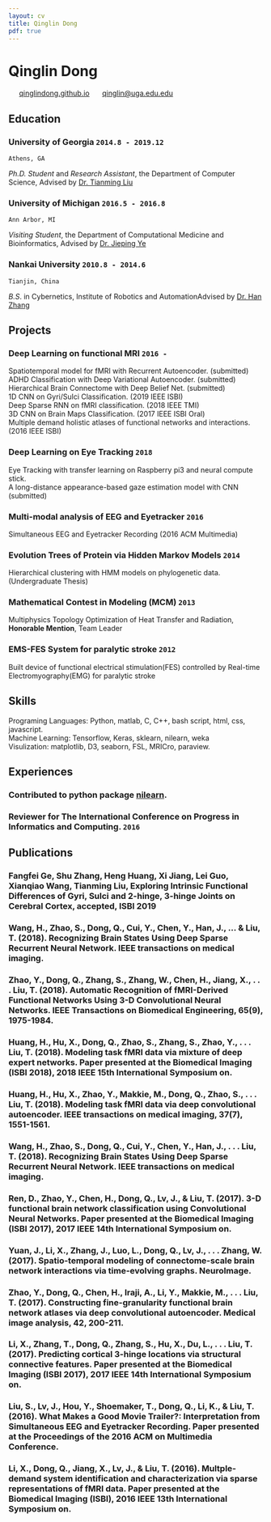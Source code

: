 ```yaml
---
layout: cv
title: Qinglin Dong
pdf: true
---
```

# Qinglin Dong

<div id="webaddress">
<i class="fi-home" style="margin-left:1em"></i>
<a href="https://qinglindong.github.io" style="margin-left:0.5em">qinglindong.github.io</a>
<i class="fi-mail" style="margin-left:1em"></i>
<a href="qinglin@uga.edu.edu" style="margin-left:0.5em">qinglin@uga.edu.edu</a>
</div>

## Education

### __University of Georgia__ `2014.8 - 2019.12`
```
Athens, GA
```
_Ph.D. Student_ and _Research Assistant_, the Department of Computer Science, Advised by [Dr. Tianming Liu](http://cobweb.cs.uga.edu/~tliu/)<br>

### __University of Michigan__ `2016.5 - 2016.8`
```
Ann Arbor, MI
```
_Visiting Student_, the Department of Computational Medicine and Bioinformatics, Advised by [Dr. Jieping Ye](https://midas.umich.edu/faculty-member/jieping-ye/)<br>

### __Nankai University__ `2010.8 - 2014.6`
```
Tianjin, China
```
_B.S_. in Cybernetics, Institute of Robotics and AutomationAdvised by [Dr. Han Zhang](http://ai.nankai.edu.cn/frontend/Teachers/Introduce.aspx?TID=zhangh)<br>

## Projects

### __Deep Learning on functional MRI__ `2016 -`
Spatiotemporal model for fMRI with Recurrent Autoencoder. (submitted) <br>
ADHD Classification with Deep Variational Autoencoder. (submitted) <br>
Hierarchical Brain Connectome with Deep Belief Net. (submitted) <br>
1D CNN on Gyri/Sulci Classification. (2019 IEEE ISBI) <br>
Deep Sparse RNN on fMRI classification. (2018 IEEE TMI)<br>
3D CNN on Brain Maps Classification. (2017 IEEE ISBI Oral)<br>
Multiple demand holistic atlases of functional networks and interactions. (2016 IEEE ISBI)<br>

### __Deep Learning on Eye Tracking__ `2018 `
Eye Tracking with transfer learning on Raspberry pi3 and neural compute stick. <br>
A long-distance appearance-based gaze estimation model with CNN (submitted) <br>

### __Multi-modal analysis of EEG and Eyetracker__  `2016`
Simultaneous EEG and Eyetracker Recording (2016 ACM Multimedia)

### __Evolution Trees of Protein via Hidden Markov Models__  `2014`
Hierarchical clustering with HMM models on phylogenetic data. (Undergraduate Thesis)

### __Mathematical Contest in Modeling (MCM)__  `2013`
Multiphysics Topology Optimization of Heat Transfer and Radiation, __Honorable Mention__, Team Leader

### __EMS-FES System for paralytic stroke__  `2012`
Built device of functional electrical stimulation(FES) controlled by Real-time Electromyography(EMG) for paralytic stroke<br>

## Skills
Programing Languages: Python, matlab, C, C++, bash script, html, css, javascript.<br>
Machine Learning: Tensorflow, Keras, sklearn, nilearn, weka<br>
Visulization: matplotlib, D3, seaborn, FSL, MRICro, paraview.<br>

## Experiences
### Contributed to python package [nilearn](https://nilearn.github.io/).
### Reviewer for The International Conference on Progress in Informatics and Computing. `2016`

## Publications

### Fangfei Ge, Shu Zhang, Heng Huang, Xi Jiang, Lei Guo, Xianqiao Wang, Tianming Liu, Exploring Intrinsic Functional Differences of Gyri, Sulci and 2-hinge, 3-hinge Joints on Cerebral Cortex, accepted, ISBI 2019
### Wang, H., Zhao, S., Dong, Q., Cui, Y., Chen, Y., Han, J., ... & Liu, T. (2018). Recognizing Brain States Using Deep Sparse Recurrent Neural Network. IEEE transactions on medical imaging.
### Zhao, Y., Dong, Q., Zhang, S., Zhang, W., Chen, H., Jiang, X., . . . Liu, T. (2018). Automatic Recognition of fMRI-Derived Functional Networks Using 3-D Convolutional Neural Networks. IEEE Transactions on Biomedical Engineering, 65(9), 1975-1984. 
### Huang, H., Hu, X., Dong, Q., Zhao, S., Zhang, S., Zhao, Y., . . . Liu, T. (2018). Modeling task fMRI data via mixture of deep expert networks. Paper presented at the Biomedical Imaging (ISBI 2018), 2018 IEEE 15th International Symposium on.
### Huang, H., Hu, X., Zhao, Y., Makkie, M., Dong, Q., Zhao, S., . . . Liu, T. (2018). Modeling task fMRI data via deep convolutional autoencoder. IEEE transactions on medical imaging, 37(7), 1551-1561. 
### Wang, H., Zhao, S., Dong, Q., Cui, Y., Chen, Y., Han, J., . . . Liu, T. (2018). Recognizing Brain States Using Deep Sparse Recurrent Neural Network. IEEE transactions on medical imaging. 
### Ren, D., Zhao, Y., Chen, H., Dong, Q., Lv, J., & Liu, T. (2017). 3-D functional brain network classification using Convolutional Neural Networks. Paper presented at the Biomedical Imaging (ISBI 2017), 2017 IEEE 14th International Symposium on.
### Yuan, J., Li, X., Zhang, J., Luo, L., Dong, Q., Lv, J., . . . Zhang, W. (2017). Spatio-temporal modeling of connectome-scale brain network interactions via time-evolving graphs. NeuroImage. 
### Zhao, Y., Dong, Q., Chen, H., Iraji, A., Li, Y., Makkie, M., . . . Liu, T. (2017). Constructing fine-granularity functional brain network atlases via deep convolutional autoencoder. Medical image analysis, 42, 200-211. 
### Li, X., Zhang, T., Dong, Q., Zhang, S., Hu, X., Du, L., . . . Liu, T. (2017). Predicting cortical 3-hinge locations via structural connective features. Paper presented at the Biomedical Imaging (ISBI 2017), 2017 IEEE 14th International Symposium on.
### Liu, S., Lv, J., Hou, Y., Shoemaker, T., Dong, Q., Li, K., & Liu, T. (2016). What Makes a Good Movie Trailer?: Interpretation from Simultaneous EEG and Eyetracker Recording. Paper presented at the Proceedings of the 2016 ACM on Multimedia Conference.
### Li, X., Dong, Q., Jiang, X., Lv, J., & Liu, T. (2016). Multple-demand system identification and characterization via sparse representations of fMRI data. Paper presented at the Biomedical Imaging (ISBI), 2016 IEEE 13th International Symposium on.

<!-- ### Footer

Last updated: May 2013 -->
